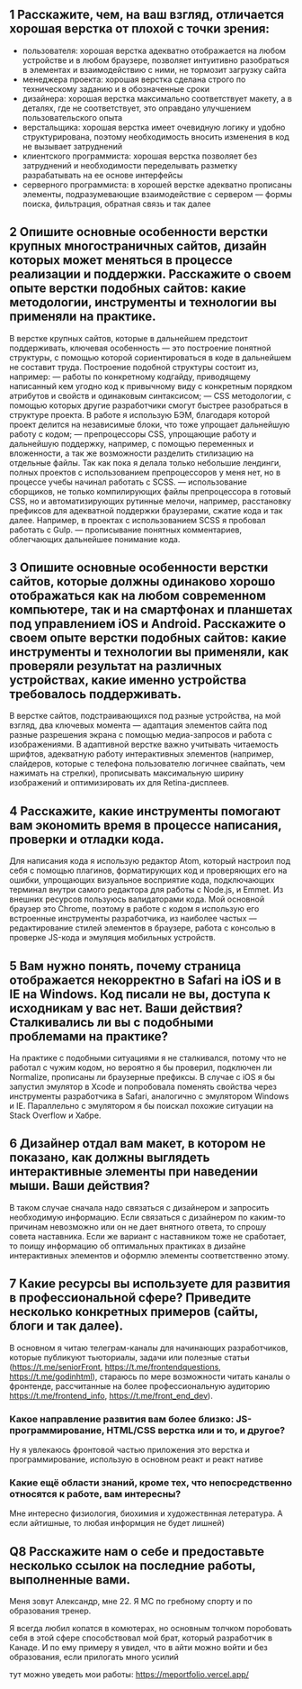 ## 1 Расскажите, чем, на ваш взгляд, отличается хорошая верстка от плохой с точки зрения:

- пользователя: хорошая верстка адекватно отображается на любом устройстве и в любом браузере, позволяет интуитивно разобраться в элементах и взаимодействию с ними, не тормозит загрузку сайта
- менеджера проекта: хорошая верстка сделана строго по техническому заданию и в обозначенные сроки 
- дизайнера: хорошая верстка максимально соответствует макету, а в деталях, где не соответствует, это оправдано улучшением пользовательского опыта
- верстальщика: хорошая верстка имеет очевидную логику и удобно структурирована, поэтому необходимость вносить изменения в код не вызывает затруднений
- клиентского программиста: хорошая верстка позволяет без затруднений и необходимости переделывать разметку разрабатывать на ее основе интерфейсы
- серверного программиста: в хорошей верстке адекватно прописаны элементы, подразумевающие взаимодействие с сервером — формы поиска, фильтрация, обратная связь и так далее


## 2 Опишите основные особенности верстки крупных многостраничных сайтов, дизайн которых может меняться в процессе реализации и поддержки. Расскажите о своем опыте верстки подобных сайтов: какие методологии, инструменты и технологии вы применяли на практике.

В верстке крупных сайтов, которые в дальнейшем предстоит поддерживать, ключевая особенность — это построение понятной структуры, с помощью которой сориентироваться в коде в дальнейшем не составит труда. Построение подобной структуры состоит из, например:
— работы по конкретному кодгайду, приводящему написанный кем угодно код к привычному виду с конкретным порядком атрибутов и свойств и одинаковым синтаксисом;
— CSS методологии, с помощью которых другие разработчики смогут быстрее разобраться в структуре проекта. В работе я использую БЭМ, благодаря которой проект делится на независимые блоки, что тоже упрощает дальнейшую работу с кодом;
— препроцессоры CSS, упрощающие работу и дальнейшую поддержку, например, с помощью переменных и вложенности, а так же возможности разделить стилизацию на отдельные файлы. Так как пока я делала только небольшие лендинги, полных проектов с использованием препроцессоров у меня нет, но в процессе учебы начинал работать с SCSS.
— использование сборщиков, не только компилирующих файлы препроцессора в готовый CSS, но и автоматизирующих рутинные мелочи, например, расстановку префиксов для адекватной поддержки браузерами, сжатие кода и так далее. Например, в проектах с использованием SCSS я пробовал работать с Gulp.
— прописывание понятных комментариев, облегчающих дальнейшее понимание кода.

## 3 Опишите основные особенности верстки сайтов, которые должны одинаково хорошо отображаться как на любом современном компьютере, так и на смартфонах и планшетах под управлением iOS и Android. Расскажите о своем опыте верстки подобных сайтов: какие инструменты и технологии вы применяли, как проверяли результат на различных устройствах, какие именно устройства требовалось поддерживать.

В верстке сайтов, подстраивающихся под разные устройства, на мой взгляд, два ключевых момента — адаптация элементов сайта под разные разрешения экрана с помощью медиа-запросов и работа с изображениями. В адаптивной верстке важно учитывать читаемость шрифтов, адекватную работу интерактивных элементов (например, слайдеров, которые с телефона пользователю логичнее свайпать, чем нажимать на стрелки), прописывать максимальную ширину изображений и оптимизировать их для Retina-дисплеев.  
  

## 4 Расскажите, какие инструменты помогают вам экономить время в процессе написания, проверки и отладки кода.

Для написания кода я использую редактор Atom, который настроил под себя с помощью плагинов, форматирующих код и проверяющих его на ошибки, упрощающих визуальное восприятие кода, подключающих терминал внутри самого редактора для работы с Node.js, и Emmet. Из внешних ресурсов пользуюсь валидаторами кода.
Мой основной браузер это Chrome, поэтому в работе с кодом я использую его встроенные инструменты разработчика, из наиболее частых — редактирование стилей элементов в браузере, работа с консолью в проверке JS-кода и эмуляция мобильных устройств. 


## 5 Вам нужно понять, почему страница отображается некорректно в Safari на iOS и в IE на Windows. Код писали не вы, доступа к исходникам у вас нет. Ваши действия? Сталкивались ли вы с подобными проблемами на практике?

На практике с подобными ситуациями я не сталкивался, потому что не работал с чужим кодом, но вероятно я бы проверил, подключен ли Normalize, прописаны ли браузерные префиксы. В случае с iOS я бы запустил эмулятор в Xcode и попробовала поменять свойства через инструменты разработчика в Safari, аналогично с эмулятором Windows и IE. Параллельно с эмулятором я бы поискал похожие ситуации на Stack Overflow и Хабре.

## 6 Дизайнер отдал вам макет, в котором не показано, как должны выглядеть интерактивные элементы при наведении мыши. Ваши действия?

В таком случае сначала надо связаться с дизайнером и запросить необходимую информацию. Если связаться с дизайнером по каким-то причинам невозможно или он не дает внятного ответа, то спрошу совета  наставника. Если же вариант с наставником тоже не сработает, то поищу информацию об оптимальных практиках в дизайне интерактивных элементов и оформлю элементы соответственно этому.

## 7 Какие ресурсы вы используете для развития в профессиональной сфере? Приведите несколько конкретных примеров (сайты, блоги и так далее).

В основном я читаю телеграм-каналы для начинающих разработчиков, которые публикуют тьюториалы, задачи или полезные статьи (https://t.me/seniorFront, https://t.me/frontendquestions, https://t.me/godinhtml), стараюсь по мере возможности читать каналы о фронтенде, рассчитанные на более профессиональную аудиторию  https://t.me/frontend_info, https://t.me/front_end_dev). 

### Какое направление развития вам более близко: JS-программирование, HTML/CSS верстка или и то, и другое?

Ну я увлекаюсь фронтовой частью приложения это верстка и программирование, использую в основном реакт и реакт нативе

### Какие ещё области знаний, кроме тех, что непосредственно относятся к работе, вам интересны?

Мне интересно физиология, биохимия и художествнная летература. А если айтишные, то любая информция не будет лишней)

## Q8 Расскажите нам о себе и предоставьте несколько ссылок на последние работы, выполненные вами.

Меня зовут Александр, мне 22. Я МС по гребному спорту и по образования тренер. 

Я всегда любил копатся в комютерах, но основным толчком поробовать себя в этой сфере способствовал мой брат, который разработчик в Канаде.
И по ему примеру я увидел, что в айти можно войти и без образования, если прилогать много усилий
  
тут можно уведеть мои работы:
https://meportfolio.vercel.app/

